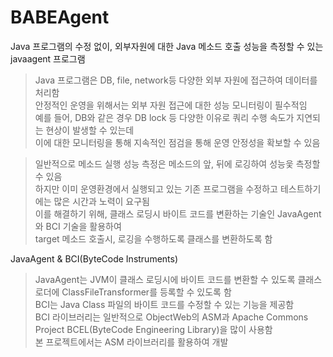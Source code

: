 # BABEAgent
Java 프로그램의 수정 없이, 외부자원에 대한 Java 메소드 호출 성능을 측정할 수 있는 javaagent 프로그램     
> Java 프로그램은 DB, file, network등 다양한 외부 자원에 접근하여 데이터를 처리함     
> 안정적인 운영을 위해서는 외부 자원 접근에 대한 성능 모니터링이 필수적임    
> 예를 들어, DB와 같은 경우 DB lock 등 다양한 이유로 쿼리 수행 속도가 지연되는 현상이 발생할 수 있는데   
> 이에 대한 모니터링을 통해 지속적인 점검을 통해 운영 안정성을 확보할 수 있음    

> 일반적으로 메소드 실행 성능 측정은 메소드의 앞, 뒤에 로깅하여 성능읓 측정할 수 있음    
> 하지만 이미 운영환경에서 실행되고 있는 기존 프로그램을 수정하고 테스트하기에는 많은 시간과 노력이 요구됨    
> 이를 해결하기 위해, 클래스 로딩시 바이트 코드를 변환하는 기술인 JavaAgent와 BCI 기술을 활용하여    
> target 메소드 호출시, 로깅을 수행하도록 클래스를 변환하도록 함     

JavaAgent & BCI(ByteCode Instruments)
> JavaAgent는 JVM이 클래스 로딩시에 바이트 코드를 변환할 수 있도록 클래스 로더에 ClassFileTransformer를 등록할 수 있도록 함     
> BCI는 Java Class 파일의 바이트 코드를 수정할 수 있는 기능을 제공함    
> BCI 라이브러리는 일반적으로 ObjectWeb의 ASM과 Apache Commons Project BCEL(ByteCode Engineering Library)을 많이 사용함    
> 본 프로젝트에서는 ASM 라이브러리를 활용하여 개발    


